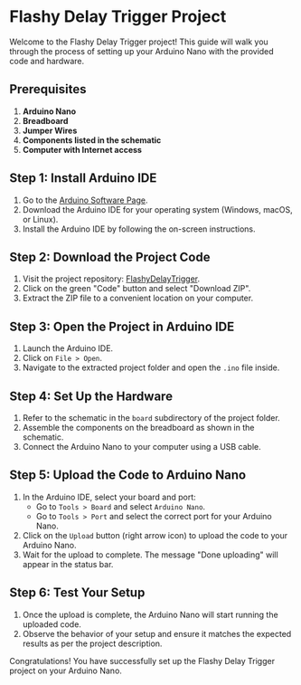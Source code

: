 # Flashy Delay Trigger Project

Welcome to the Flashy Delay Trigger project! This guide will walk you through the process of setting up your Arduino Nano with the provided code and hardware.

## Prerequisites

1. **Arduino Nano**
2. **Breadboard**
3. **Jumper Wires**
4. **Components listed in the schematic**
5. **Computer with Internet access**

## Step 1: Install Arduino IDE

1. Go to the [Arduino Software Page](https://www.arduino.cc/en/software).
2. Download the Arduino IDE for your operating system (Windows, macOS, or Linux).
3. Install the Arduino IDE by following the on-screen instructions.

## Step 2: Download the Project Code

1. Visit the project repository: [FlashyDelayTrigger](https://github.com/DatBlaueHus/FlashyDelayTrigger/tree/master).
2. Click on the green "Code" button and select "Download ZIP".
3. Extract the ZIP file to a convenient location on your computer.

## Step 3: Open the Project in Arduino IDE

1. Launch the Arduino IDE.
2. Click on `File > Open`.
3. Navigate to the extracted project folder and open the `.ino` file inside.

## Step 4: Set Up the Hardware

1. Refer to the schematic in the `board` subdirectory of the project folder.
2. Assemble the components on the breadboard as shown in the schematic.
3. Connect the Arduino Nano to your computer using a USB cable.

## Step 5: Upload the Code to Arduino Nano

1. In the Arduino IDE, select your board and port:
    - Go to `Tools > Board` and select `Arduino Nano`.
    - Go to `Tools > Port` and select the correct port for your Arduino Nano.
2. Click on the `Upload` button (right arrow icon) to upload the code to your Arduino Nano.
3. Wait for the upload to complete. The message "Done uploading" will appear in the status bar.

## Step 6: Test Your Setup

1. Once the upload is complete, the Arduino Nano will start running the uploaded code.
2. Observe the behavior of your setup and ensure it matches the expected results as per the project description.

Congratulations! You have successfully set up the Flashy Delay Trigger project on your Arduino Nano.
